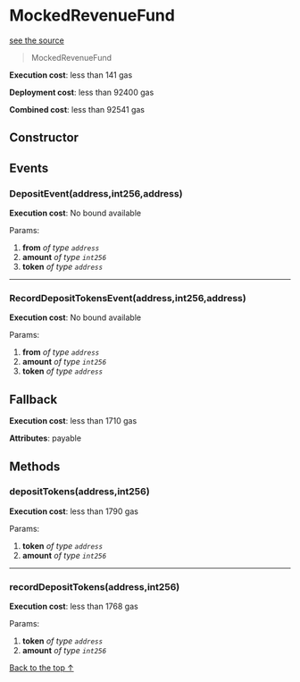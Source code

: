 # MockedRevenueFund
[see the source](git+https://github.com/hubiinetwork/nahmii-contracts/tree/master/contracts/test/MockedRevenueFund.sol)
> MockedRevenueFund


**Execution cost**: less than 141 gas

**Deployment cost**: less than 92400 gas

**Combined cost**: less than 92541 gas

## Constructor




## Events
### DepositEvent(address,int256,address)


**Execution cost**: No bound available


Params:

1. **from** *of type `address`*
2. **amount** *of type `int256`*
3. **token** *of type `address`*

--- 
### RecordDepositTokensEvent(address,int256,address)


**Execution cost**: No bound available


Params:

1. **from** *of type `address`*
2. **amount** *of type `int256`*
3. **token** *of type `address`*

## Fallback


**Execution cost**: less than 1710 gas

**Attributes**: payable



## Methods
### depositTokens(address,int256)


**Execution cost**: less than 1790 gas


Params:

1. **token** *of type `address`*
2. **amount** *of type `int256`*


--- 
### recordDepositTokens(address,int256)


**Execution cost**: less than 1768 gas


Params:

1. **token** *of type `address`*
2. **amount** *of type `int256`*


[Back to the top ↑](#mockedrevenuefund)
